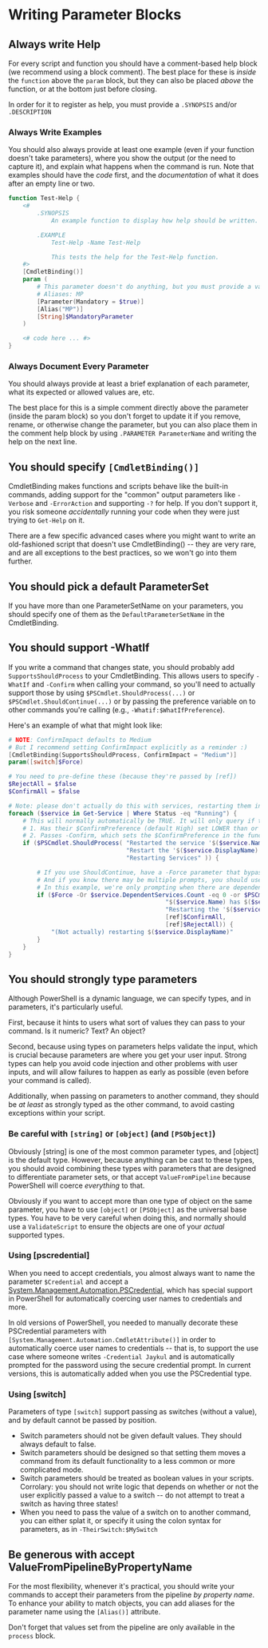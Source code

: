 # Writing Parameter Blocks

## Always write Help

For every script and function you should have a comment-based help block (we recommend using a block comment). The best place for these is _inside_ the `function` above the `param` block, but they can also be placed _above_ the function, or at the bottom just before closing.

In order for it to register as help, you must provide a `.SYNOPSIS` and/or `.DESCRIPTION`

### Always Write Examples

You should also always provide at least one example (even if your function doesn't take parameters), where you show the output (or the need to capture it), and explain what happens when the command is run. Note that examples should have the _code_ first, and the _documentation_ of what it does after an empty line or two.


```PowerShell
function Test-Help {
    <#
        .SYNOPSIS
            An example function to display how help should be written.

        .EXAMPLE
            Test-Help -Name Test-Help

            This tests the help for the Test-Help function.
    #>
    [CmdletBinding()]
    param (
        # This parameter doesn't do anything, but you must provide a value
        # Aliases: MP
        [Parameter(Mandatory = $true)]
        [Alias("MP")]
        [String]$MandatoryParameter
    )

    <# code here ... #>
}
```
### Always Document Every Parameter

You should always provide at least a brief explanation of each parameter, what its expected or allowed values are, etc.

The best place for this is a simple comment directly above the parameter (inside the param block) so you don't forget to update it if you remove, rename, or otherwise change the parameter, but you can also place them in the comment help block by using `.PARAMETER ParameterName` and writing the help on the next line.

## You should specify `[CmdletBinding()]`

CmdletBinding makes functions and scripts behave like the built-in commands, adding support for the "common" output parameters like `-Verbose` and `-ErrorAction` and supporting `-?` for help. If you don't support it, you risk someone _accidentally_ running your code when they were just trying to `Get-Help` on it.

There are a few specific advanced cases where you might want to write an old-fashioned script that doesn't use CmdletBinding() -- they are very rare, and are all exceptions to the best practices, so we won't go into them further.

## You should pick a default ParameterSet

If you have more than one ParameterSetName on your parameters, you should specify one of them as the `DefaultParameterSetName` in the CmdletBinding.

## You should support -WhatIf

If you write a command that changes state, you should probably add `SupportsShouldProcess` to your CmdletBinding. This allows users to specify `-WhatIf` and `-Confirm` when calling your command, so you'll need to actually support those by using `$PSCmdlet.ShouldProcess(...)` or `$PSCmdlet.ShouldContinue(...)` or by passing the preference variable on to other commands you're calling (e.g., `-Whatif:$WhatIfPreference`).

Here's an example of what that might look like:

```PowerShell
# NOTE: ConfirmImpact defaults to Medium
# But I recommend setting ConfirmImpact explicitly as a reminder :)
[CmdletBinding(SupportsShouldProcess, ConfirmImpact = "Medium")]
param([switch]$Force)

# You need to pre-define these (because they're passed by [ref])
$RejectAll = $false
$ConfirmAll = $false

# Note: please don't actually do this with services, restarting them in non-dependency order would be a nightmare...
foreach ($service in Get-Service | Where Status -eq "Running") {
    # This will normally automatically be TRUE. It will only query if the user:
    # 1. Has their $ConfirmPreference (default High) set LOWER than or equal to the ConfirmImpact in the cmdlet binding (default Medium)
    # 2. Passes -Confirm, which sets the $ConfirmPreference in the function's scope to Low
    if ($PSCmdlet.ShouldProcess( "Restarted the service '$($service.Name)'",
                                 "Restart the '$($service.DisplayName)' service ($($service.Name))?",
                                 "Restarting Services" )) {

        # If you use ShouldContinue, have a -Force parameter that bypasses it
        # And if you know there may be multiple prompts, you should use this overload that supports the Confirm/Reject "All" option
        # In this example, we're only prompting when there are dependent services, and otherwise restart without additional prompting
        if ($Force -Or $service.DependentServices.Count -eq 0 -or $PSCmdlet.ShouldContinue(
                                            "$($service.Name) has $($service.DependentServices.Count) dependent services. Are you sure?",
                                            "Restarting the '$($service.DisplayName)' service",
                                            [ref]$ConfirmAll,
                                            [ref]$RejectAll)) {
            "(Not actually) restarting $($service.DisplayName)"
        }
    }
}
```

## You should strongly type parameters

Although PowerShell is a dynamic language, we can specify types, and in parameters, it's particularly useful.

First, because it hints to users what sort of values they can pass to your command. Is it numeric? Text? An object?

Second, because using types on parameters helps validate the input, which is crucial because parameters are where you get your user input. Strong types can help you avoid code injection and other problems with user inputs, and will allow failures to happen as early as possible (even before your command is called).

Additionally, when passing on parameters to another command, they should be _at least_ as strongly typed as the other command, to avoid casting exceptions within your script.

### Be careful with `[string]` or `[object]` (and `[PSObject]`)

Obviously [string] is one of the most common parameter types, and [object] is the default type. However, because anything can be cast to these types, you should avoid combining these types with parameters that are designed to differentiate parameter sets, or that accept `ValueFromPipeline` because PowerShell will coerce _everything_ to that.

Obviously if you want to accept more than one type of object on the same parameter, you have to use `[object]` or `[PSObject]` as the universal base types. You have to be very careful when doing this, and normally should use a `ValidateScript` to ensure the objects are one of your _actual_ supported types.

### Using [pscredential]

When you need to accept credentials, you almost always want to name the parameter `$Credential` and accept a [System.Management.Automation.PSCredential](https://docs.microsoft.com/en-us/dotnet/api/System.Management.Automation.PSCredential), which has special support in PowerShell for automatically coercing user names to credentials and more.

In old versions of PowerShell, you needed to manually decorate these PSCredential parameters with `[System.Management.Automation.CmdletAttribute()]` in order to automatically coerce user names to credentials -- that is, to support the use case where someone writes `-Credential Jaykul` and is automatically prompted for the password using the secure credential prompt. In current versions, this is automatically added when you use the PSCredential type.

### Using [switch]

Parameters of type `[switch]` support passing as switches (without a value), and by default cannot be passed by position.

- Switch parameters should not be given default values. They should always default to false.
- Switch parameters should be designed so that setting them moves a command from its default functionality to a less common or more complicated mode.
- Switch parameters should be treated as boolean values in your scripts. Corrolary: you should not write logic that depends on whether or not the user explicitly passed a value to a switch -- do not attempt to treat a switch as having three states!
- When you need to pass the value of a switch on to another command, you can either splat it, or specify it using the colon syntax for parameters, as in `-TheirSwitch:$MySwitch`

## Be generous with accept ValueFromPipelineByPropertyName

For the most flexibility, whenever it's practical, you should write your commands to accept their parameters from the pipeline _by property name_. To enhance your ability to match objects, you can add aliases for the parameter name using the `[Alias()]` attribute.

Don't forget that values set from the pipeline are only available in the `process` block.
